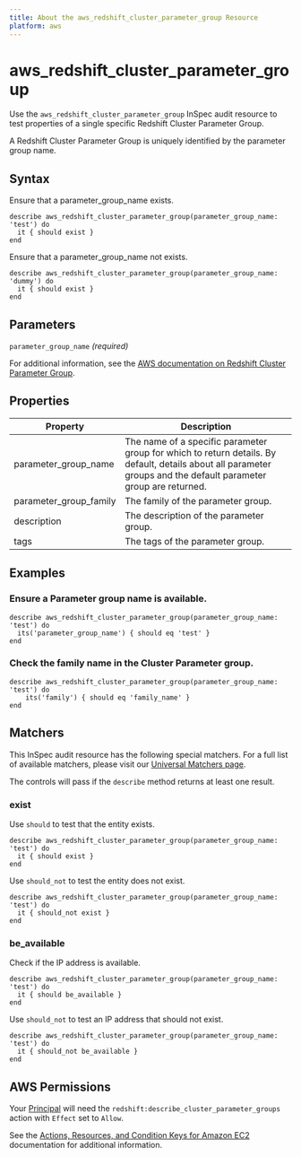 ```yaml
---
title: About the aws_redshift_cluster_parameter_group Resource
platform: aws
---
```


# aws\_redshift\_cluster\_parameter\_group

Use the `aws_redshift_cluster_parameter_group` InSpec audit resource to test properties of a single specific Redshift Cluster Parameter Group. 

A Redshift Cluster Parameter Group is uniquely identified by the parameter group name.

## Syntax

Ensure that a parameter_group_name exists.

    describe aws_redshift_cluster_parameter_group(parameter_group_name: 'test') do
      it { should exist }
    end

Ensure that a parameter_group_name not exists.

    describe aws_redshift_cluster_parameter_group(parameter_group_name: 'dummy') do
      it { should exist }
    end

## Parameters

`parameter_group_name` _(required)_

For additional information, see the [AWS documentation on Redshift Cluster Parameter Group](https://docs.aws.amazon.com/AWSCloudFormation/latest/UserGuide/aws-resource-redshift-clusterparametergroup.html).

## Properties

| Property | Description|
| --- | --- |
| parameter_group_name | The name of a specific parameter group for which to return details. By default, details about all parameter groups and the default parameter group are returned. |
| parameter_group_family | The family of the parameter group. |
| description | The description of the parameter group. |
| tags | The tags of the parameter group. |

## Examples

### Ensure a Parameter group name is available.
    describe aws_redshift_cluster_parameter_group(parameter_group_name: 'test') do
      its('parameter_group_name') { should eq 'test' }
    end

### Check the family name in the Cluster Parameter group.
    describe aws_redshift_cluster_parameter_group(parameter_group_name: 'test') do
        its('family') { should eq 'family_name' }
    end

## Matchers

This InSpec audit resource has the following special matchers. For a full list of available matchers, please visit our [Universal Matchers page](https://www.inspec.io/docs/reference/matchers/).

The controls will pass if the `describe` method returns at least one result.

### exist

Use `should` to test that the entity exists.

    describe aws_redshift_cluster_parameter_group(parameter_group_name: 'test') do
      it { should exist }
    end

Use `should_not` to test the entity does not exist.
      
    describe aws_redshift_cluster_parameter_group(parameter_group_name: 'test') do
      it { should_not exist }
    end

### be_available

Check if the IP address is available.

    describe aws_redshift_cluster_parameter_group(parameter_group_name: 'test') do
      it { should be_available }
    end

Use `should_not` to test an IP address that should not exist.

    describe aws_redshift_cluster_parameter_group(parameter_group_name: 'test') do
      it { should_not be_available }
    end

## AWS Permissions

Your [Principal](https://docs.aws.amazon.com/IAM/latest/UserGuide/intro-structure.html#intro-structure-principal) will need the `redshift:describe_cluster_parameter_groups` action with `Effect` set to `Allow`.

See the [Actions, Resources, and Condition Keys for Amazon EC2](https://docs.aws.amazon.com/IAM/latest/UserGuide/list_amazonec2.html) documentation for additional information.